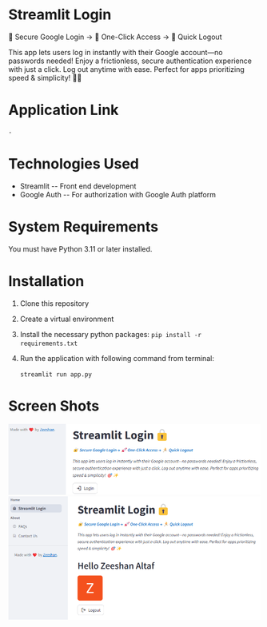 # Streamlit Login
🔐 Secure Google Login → 🚀 One-Click Access → 🏃 Quick Logout

This app lets users log in instantly with their Google account—no passwords needed! Enjoy a frictionless, 
secure authentication experience with just a click. Log out anytime with ease. Perfect for apps prioritizing 
speed & simplicity! 🎯✨

# Application Link
    -

# Technologies Used
* Streamlit -- Front end development
* Google Auth -- For authorization with Google Auth platform

   
# System Requirements
You must have Python 3.11 or later installed.

# Installation
1. Clone this repository
2. Create a virtual environment
3. Install the necessary python packages:
   `pip install -r requirements.txt`
4. Run the application with following command from terminal:

   `streamlit run app.py`

# Screen Shots
![img.png](screenshots/img.png)
![img_1.png](screenshots/img_1.png)



